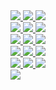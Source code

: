 <article class="md-content__inner md-typeset">
    <div class="row justify-content-center">
        <div class="col-md-auto">
                <div class="row">
                <a href="https://raw.githubusercontent.com/HASwitchPlate/openHASP-docs/master/docs/assets/images/builds/tabletop.jpg" data-toggle="lightbox" data-gallery="example-gallery" class="col-sm-4" data-title="<a href='https://www.thouters.be/HaspLvglBuild.html'>TFT Desktopstand</a> - front" data-footer="2.8&quot; LCD SKU: MSP2807">
                    <img src="../assets/images/builds/tabletop.jpg" class="img-fluid">
                </a>
                <a href="https://raw.githubusercontent.com/HASwitchPlate/openHASP-docs/master/docs/assets/images/builds/back.jpg" data-toggle="lightbox" data-gallery="example-gallery" class="col-sm-4" data-title="<a href='https://www.thouters.be/HaspLvglBuild.html'>TFT Desktopstand</a> - back" data-footer="2.8&quot; LCD SKU: MSP2807">
                    <img src="../assets/images/builds/back.jpg" class="img-fluid">
                </a>
                <a href="https://raw.githubusercontent.com/HASwitchPlate/openHASP-docs/master/docs/assets/images/builds/bottom.jpg" data-toggle="lightbox" data-gallery="example-gallery" class="col-sm-4" data-title="<a href='https://www.thouters.be/HaspLvglBuild.html'>TFT Desktopstand</a> - bottom" data-footer="TTGO T7 v1.4 Mini32">
                    <img src="../assets/images/builds/bottom.jpg" class="img-fluid">
                </a>
            </div>
                <div class="col-md-auto">
                <div class="row">
                <a href="https://raw.githubusercontent.com/HASwitchPlate/openHASP-docs/master/docs/assets/images/builds/desktop-stand-design.png" data-toggle="lightbox" data-gallery="example-gallery" class="col-sm-4" data-title="<a href='https://github.com/amauryverschooren/HASP-LVGL'>Desktop Build</a> - design" data-footer="By <a href='https://www.instagram.com/the_diy_project_be/'>Amaury V.</a> - available on <a href='https://www.thingiverse.com/thing:4773558'>Thingiverse</a>">
                    <img src="../assets/images/builds/desktop-stand-design.png" class="img-fluid">
                </a>
                <a href="https://raw.githubusercontent.com/HASwitchPlate/openHASP-docs/master/docs/assets/images/builds/desktop-stand-top.png" data-toggle="lightbox" data-gallery="example-gallery" class="col-sm-4" data-title="<a href='https://github.com/amauryverschooren/HASP-LVGL'>Desktop Build</a> - top" data-footer="By <a href='https://www.instagram.com/the_diy_project_be/'>Amaury V.</a> - Using Lolin TFT 2.4&quot; and TTGO T7 v1.4 Mini32"">
                    <img src="../assets/images/builds/desktop-stand-top.png" class="img-fluid">
                </a>
                <a href="https://raw.githubusercontent.com/HASwitchPlate/openHASP-docs/master/docs/assets/images/builds/desktop-stand-side.png" data-toggle="lightbox" data-gallery="example-gallery" class="col-sm-4" data-title="<a href='https://github.com/amauryverschooren/HASP-LVGL'>Desktop Build</a> - side" data-footer="By <a href='https://www.instagram.com/the_diy_project_be/'>Amaury V.</a> - Using Lolin TFT 2.4&quot; TTGO T7 v1.4 Mini32">
                    <img src="../assets/images/builds/desktop-stand-side.png" class="img-fluid">
                </a>
            </div>
            <div class="row">
                <a href="https://raw.githubusercontent.com/HASwitchPlate/openHASP-docs/master/docs/assets/images/builds/switchplate-us-0.png" data-toggle="lightbox" data-gallery="example-gallery" class="col-sm-4" data-title="US Switchplate 3D model" data-footer="Designed by Nurp">
                    <img src="../assets/images/builds/switchplate-us-0.png" class="img-fluid">
                </a>
                <a href="https://raw.githubusercontent.com/HASwitchPlate/openHASP-docs/master/docs/assets/images/builds/switchplate-us-1.png" data-toggle="lightbox" data-gallery="example-gallery" class="col-sm-4" data-title="US Switchplate" data-footer="Printing prototype">
                    <img src="../assets/images/builds/switchplate-us-1.png" class="img-fluid">
                </a>
                <a href="https://raw.githubusercontent.com/HASwitchPlate/openHASP-docs/master/docs/assets/images/builds/switchplate-us-2.png" data-toggle="lightbox" data-gallery="example-gallery" class="col-sm-4" data-title="Custom 3D build" data-footer="Lolin 2.4&quot; display with D1 mini">
                    <img src="../assets/images/builds/switchplate-us-2.png" class="img-fluid">
                </a>
            </div>
            <div class="row">
                <a href="../assets/images/builds/wallbox-us-0.png" data-toggle="lightbox" data-gallery="example-gallery" class="col-sm-4" data-title="US Switchbox 3D model" data-footer="Designed by Nurp">
                    <img src="../assets/images/builds/wallbox-us-0.png" class="img-fluid">
                </a>
                <a href="../assets/images/builds/wallbox-us-1.png" data-toggle="lightbox" data-gallery="example-gallery" class="col-sm-4" data-title="US Switchbox" data-footer="Lolin 2.4&quot; display with D1 mini">
                    <img src="../assets/images/builds/wallbox-us-1.png" class="img-fluid">
                </a>
                <a href="../assets/images/builds/wallbox-us-2.png" data-toggle="lightbox" data-gallery="example-gallery" class="col-sm-4" data-title="US Switchplate with motion sensor" data-footer="Lolin 2.4&quot; display with D1 mini">
                    <img src="../assets/images/builds/wallbox-us-2.png" class="img-fluid">
                </a>
            </div>
            <div class="row">
                <a href="../assets/images/builds/lanbon-l8-covers.png" data-toggle="lightbox" data-gallery="example-gallery" class="col-sm-4" data-title="Lanbon L8 Switch" data-footer="Lanbon L8 in operation as a 5-cover commander">
                    <img src="../assets/images/builds/lanbon-l8-covers.png" class="img-fluid">
                </a>
                <a href="../assets/images/builds/lanbon-l8-lovelace.png" data-toggle="lightbox" data-gallery="example-gallery" class="col-sm-4" data-title="Lanbon L8 Switch" data-footer="Lanbon L8 in operation as sensors and switches panel">
                    <img src="../assets/images/builds/lanbon-l8-lovelace.png" class="img-fluid">
                </a>
                <a href="../assets/images/builds/lanbon-l8.png" data-toggle="lightbox" data-gallery="example-gallery" class="col-sm-4" data-title="Lanbon L8 Switch" data-footer="Customized Lanbon L8 Switchplate">
                    <img src="../assets/images/builds/lanbon-l8.png" class="img-fluid">
                </a>
            </div>
            <div class="row">
                <a href="../assets/images/builds/telemetry-plate.png" data-toggle="lightbox" data-gallery="example-gallery" class="col-sm-4" data-title="Telemetry panel" data-footer="Waveshare RPi LCD (Rev C) display with ESP32 dev board">
                    <img src="../assets/images/builds/telemetry-plate.png" class="img-fluid">
                </a>
            </div>
        </div>
    </div>
</article>




